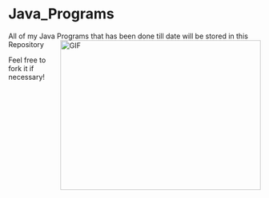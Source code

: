 # Java_Programs
All of my Java Programs that has been done till date will be stored in this Repository
<img align="right" alt="GIF" height="300px" width="400px" src="https://images.idgesg.net/images/article/2019/05/java_binary_code_gears_programming_coding_development_by_bluebay2014_gettyimages-1040871468_2400x1600-100795798-large.jpg"/>
<br>

Feel free to fork it if necessary!


